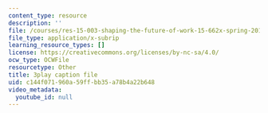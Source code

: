 ```yaml
---
content_type: resource
description: ''
file: /courses/res-15-003-shaping-the-future-of-work-15-662x-spring-2016/c144f071960a59ffbb35a78b4a22b648_LxDmWdOwIA8.vtt
file_type: application/x-subrip
learning_resource_types: []
license: https://creativecommons.org/licenses/by-nc-sa/4.0/
ocw_type: OCWFile
resourcetype: Other
title: 3play caption file
uid: c144f071-960a-59ff-bb35-a78b4a22b648
video_metadata:
  youtube_id: null
---
```

